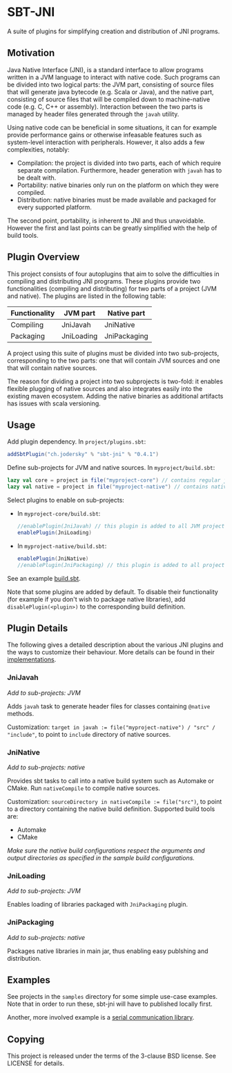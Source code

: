 # SBT-JNI

A suite of plugins for simplifying creation and distribution of JNI programs.

## Motivation
Java Native Interface (JNI), is a standard interface to allow programs written in a JVM language to interact with native code. Such programs can be divided into two logical parts: the JVM part, consisting of source files that will generate java bytecode (e.g. Scala or Java), and the native part, consisting of source files that will be compiled down to machine-native code (e.g. C, C++ or assembly). Interaction between the two parts is managed by header files generated through the `javah` utility.

Using native code can be beneficial in some situations, it can for example provide performance gains or otherwise infeasable features such as system-level interaction with peripherals. However, it also adds a few complexities, notably:

- Compilation: the project is divided into two parts, each of which require separate compilation. Furthermore, header generation with `javah` has to be dealt with.
- Portability: native binaries only run on the platform on which they were compiled.
- Distribution: native binaries must be made available and packaged for every supported platform.

The second point, portability, is inherent to JNI and thus unavoidable. However the first and last points can be greatly simplified with the help of build tools.

## Plugin Overview
This project consists of four autoplugins that aim to solve the difficulties in compiling and distributing JNI programs. These plugins provide two functionalities (compiling and distributing) for two parts of a project (JVM and native). The plugins are listed in the following table:

Functionality | JVM part        | Native part
--------------|-----------------|-------------
Compiling     | JniJavah        | JniNative
Packaging     | JniLoading      | JniPackaging

A project using this suite of plugins must be divided into two sub-projects, corresponding to the two parts: one that will contain JVM sources and one that will contain native sources.

The reason for dividing a project into two subprojects is two-fold: it enables flexible plugging of native sources and also integrates easily into the existing maven ecosystem. Adding the native binaries as additional artifacts has issues with scala versioning.

## Usage
Add plugin dependency. In `project/plugins.sbt`:
```scala
addSbtPlugin("ch.jodersky" % "sbt-jni" % "0.4.1")
```

Define sub-projects for JVM and native sources. In `myproject/build.sbt`:

```scala
lazy val core = project in file("myproject-core") // contains regular jvm sources and @native methods
lazy val native = project in file("myproject-native") // contains native sources
```

Select plugins to enable on sub-projects:

- In `myproject-core/build.sbt`:

    ```scala
    //enablePlugin(JniJavah) // this plugin is added to all JVM projects by default
    enablePlugin(JniLoading)
    ```

- In `myproject-native/build.sbt`:

    ```scala
    enablePlugin(JniNative)
    //enablePlugin(JniPackaging) // this plugin is added to all projects using JniNative by default
    ```

See an example [build.sbt](samples/basic/build.sbt).

Note that some plugins are added by default. To disable their functionality (for example if you don't wish to package native libraries), add `disablePlugin(<plugin>)` to the corresponding build definition.

## Plugin Details
The following gives a detailed description about the various JNI plugins and the ways to customize their behaviour. More details can be found in their [implementations](jni-plugin/src/main/scala/ch/jodersky/sbt/jni/plugins).

### JniJavah
*Add to sub-projects: JVM*

Adds `javah` task to generate header files for classes containing `@native` methods.

Customization: `target in javah := file("myproject-native") / "src" / "include"`, to point to `include` directory of native sources.

### JniNative
*Add to sub-projects: native*

Provides sbt tasks to call into a native build system such as Automake or CMake. Run `nativeCompile` to compile native sources.

Customization: `sourceDirectory in nativeCompile := file("src")`, to point to a directory containing the native build definition. Supported build tools are:

- Automake
- CMake

*Make sure the native build configurations respect the arguments and output directories as specified in the sample build configurations.*

### JniLoading
*Add to sub-projects: JVM*

Enables loading of libraries packaged with `JniPackaging` plugin.

### JniPackaging
*Add to sub-projects: native*

Packages native libraries in main jar, thus enabling easy publshing and distribution.

## Examples

See projects in the `samples` directory for some simple use-case examples. Note that in order to run these, sbt-jni will have to published locally first.

Another, more involved example is a [serial communication library](https://jodersky.github.io/flow).

## Copying
This project is released under the terms of the 3-clause BSD license. See LICENSE for details.
